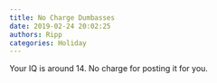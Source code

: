 ```yaml
---
title: No Charge Dumbasses
date: 2019-02-24 20:02:25
authors: Ripp
categories: Holiday
---
```


 Your IQ is around 14.  No charge for posting it for you.